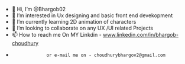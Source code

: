 - 👋 Hi, I’m @Bhargob02
- 👀 I’m interested in Ux designing and basic front end devekopment
- 🌱 I’m currently learning 2D animation of characters
- 💞️ I’m looking to collaborate on any UX /UI related Projects
- 📫 How to reach me On MY Linkdin - www.linkedin.com/in/bhargob-choudhury
-                  or e-mail me on - choudhurybhargov2@gmail.com

<!---
Bhargob02/Bhargob02 is a ✨ special ✨ repository because its `README.md` (this file) appears on your GitHub profile.
You can click the Preview link to take a look at your changes.
--->
